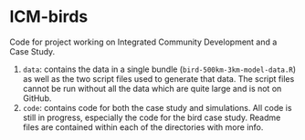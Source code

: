 # ICM-birds

Code for project working on Integrated Community Development and a Case Study. 

1. `data`: contains the data in a single bundle (`bird-500km-3km-model-data.R`) as well as the two script files used to generate that data. The script files cannot be run without all the data which are quite large and is not on GitHub. 
2. `code`: contains code for both the case study and simulations. All code is still in progress, especially the code for the bird case study. Readme files are contained within each of the directories with more info. 
